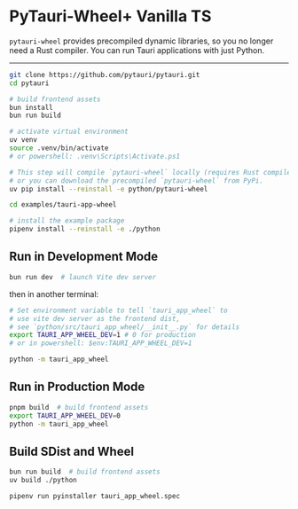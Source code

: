 # PyTauri-Wheel+ Vanilla TS

`pytauri-wheel` provides precompiled dynamic libraries, so you no longer need a Rust compiler. You can run Tauri applications with just Python.

---

```bash
git clone https://github.com/pytauri/pytauri.git
cd pytauri

# build frontend assets
bun install
bun run build

# activate virtual environment
uv venv
source .venv/bin/activate
# or powershell: .venv\Scripts\Activate.ps1

# This step will compile `pytauri-wheel` locally (requires Rust compiler),
# or you can download the precompiled `pytauri-wheel` from PyPi.
uv pip install --reinstall -e python/pytauri-wheel

cd examples/tauri-app-wheel

# install the example package
pipenv install --reinstall -e ./python
```

## Run in Development Mode

```bash
bun run dev  # launch Vite dev server
```

then in another terminal:

```bash
# Set environment variable to tell `tauri_app_wheel` to
# use vite dev server as the frontend dist,
# see `python/src/tauri_app_wheel/__init__.py` for details
export TAURI_APP_WHEEL_DEV=1 # 0 for production
# or in powershell: $env:TAURI_APP_WHEEL_DEV=1

python -m tauri_app_wheel
```

## Run in Production Mode

```bash
pnpm build  # build frontend assets
export TAURI_APP_WHEEL_DEV=0
python -m tauri_app_wheel
```

## Build SDist and Wheel

```bash
bun run build  # build frontend assets
uv build ./python

pipenv run pyinstaller tauri_app_wheel.spec
```
